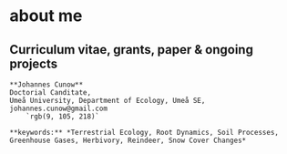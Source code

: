 # about me
## Curriculum vitae, grants, paper & ongoing projects
````
**Johannes Cunow**
Doctorial Canditate,
Umeå University, Department of Ecology, Umeå SE,
johannes.cunow@gmail.com
	`rgb(9, 105, 218)`
````

``
**keywords:** *Terrestrial Ecology, Root Dynamics, Soil Processes, Greenhouse Gases, Herbivory, Reindeer, Snow Cover Changes*
``


